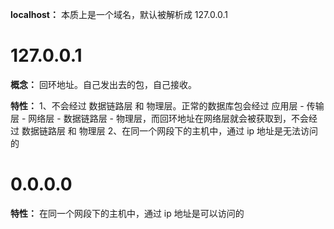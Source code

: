 **localhost：** 本质上是一个域名，默认被解析成 127.0.0.1

# 127.0.0.1
  **概念：** 回环地址。自己发出去的包，自己接收。

  **特性：**
  1、不会经过 数据链路层 和 物理层。正常的数据库包会经过 应用层 - 传输层 - 网络层 - 数据链路层 - 物理层，而回环地址在网络层就会被获取到，不会经过 数据链路层 和 物理层
  2、在同一个网段下的主机中，通过 ip 地址是无法访问的

# 0.0.0.0
  **特性：** 在同一个网段下的主机中，通过 ip 地址是可以访问的
